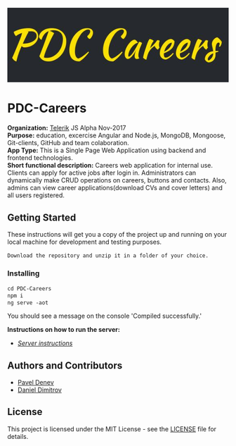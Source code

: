 ![alt text](./src/pdc-carrers-github.jpeg) 

# PDC-Careers

__Organization:__ [Telerik](http://telerikacademy.com/) JS Alpha Nov-2017   
**Purpose:** education, excercise Angular and Node.js, MongoDB, Mongoose, Git-clients, GitHub and team colaboration.  
**App Type:** This is a Single Page Web Application using backend and frontend technologies.  
**Short functional description:** Careers web application for internal use. Clients can apply for active jobs after login in. Administrators can dynamically make CRUD operations on careers, buttons and contacts. Also, admins can view career applications(download CVs and cover letters) and all users registered.

## Getting Started

These instructions will get you a copy of the project up and running on your local machine for development and testing purposes.

```
Download the repository and unzip it in a folder of your choice.
```

### Installing

```
cd PDC-Careers
npm i
ng serve -aot
```

You should see a message on the console 'Compiled successfully.'

**Instructions on how to run the server:**
- *[Server instructions](https://github.com/shdwskip/PDC-Careers-Server)*


## Authors and Contributors

* [Pavel Denev](https://github.com/shdwskip)
* [Daniel Dimitrov](https://github.com/danieldimitrov96)


## License

This project is licensed under the MIT License - see the [LICENSE](LICENSE) file for details.